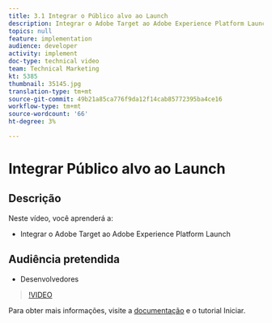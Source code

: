```yaml
---
title: 3.1 Integrar o Público alvo ao Launch
description: Integrar o Adobe Target ao Adobe Experience Platform Launch
topics: null
feature: implementation
audience: developer
activity: implement
doc-type: technical video
team: Technical Marketing
kt: 5385
thumbnail: 35145.jpg
translation-type: tm+mt
source-git-commit: 49b21a85ca776f9da12f14cab85772395ba4ce16
workflow-type: tm+mt
source-wordcount: '66'
ht-degree: 3%

---
```



# Integrar Público alvo ao Launch

## Descrição

Neste vídeo, você aprenderá a:

* Integrar o Adobe Target ao Adobe Experience Platform Launch

## Audiência pretendida

* Desenvolvedores

>[!VIDEO](https://video.tv.adobe.com/v/35145/?quality=12)

Para obter mais informações, visite a [documentação](https://docs.adobe.com/content/help/en/target/using/implement-target/client-side/deploy-at-js/cmp-implementing-target-using-adobe-launch.html) e o tutorial [](https://docs.adobe.com/content/help/en/experience-cloud/implementing-in-websites-with-launch/index.html)Iniciar.
